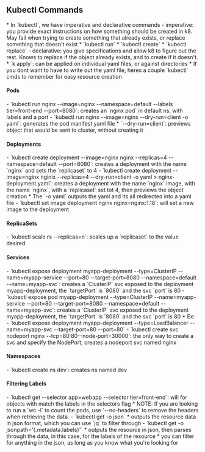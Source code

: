 <h2>Kubectl Commands</h2>
* In `kubectl`, we have imperative and declarative commands
  - imperative: you provide exact instructions on how something should be created in k8. May fail when trying to create something that already exists, or replace something that doesn't exist
    * `kubectl run`
    * `kubectl create`
    * `kubectl replace`
  - declarative: you give specifications and allow k8 to figure out the rest. Knows to replace if the object already exists, and to create if it doesn't.
    * `k apply`: can be applied on individual yaml files, or against directories
* If you dont want to have to write out the yaml file, heres a couple `kubectl` cmds to remember for easy resource creation
<h4>Pods</h4>
  - `kubectl run nginx --image=nginx --namespace=default --labels tier=front-end --port=8080`: creates an `nginx pod` in default ns, with labels and a port
  - `kubectl run nginx --image=nginx --dry-run=client -o yaml`: generates the pod manifest yaml file
    * `--dry-run=client`:  previews object that would be sent to cluster, without creating it
<h4>Deployments</h4>
  - `kubectl create deployment --image=nginx nginx --replicas=4 --namespace=default --port=8080`: creates a deployment with the name `nginx` and sets the `replicaset` to 4
  - `kubectl create deployment --image=nginx nginix --replicas=4 --dry-run=client -o yaml > nginx-deployment.yaml`: creates a deployment with the name `nginx` image, with the name `nginx`, with a `replicaset` set tot 4, then previews the object creation
    * The `-o yaml` outputs the yaml and its all redirected into a yaml file
  - `kubectl set image deployment nginx nginx=nginx:1.18`: will set a new image to the deployment
<h4>ReplicaSets</h4>
  - `kubectl scale rs --replicas=n`: scales up a `replicaset` to the value desired
<h4>Services</h4>
  - `kubectl expose deployment myapp-deployment --type=ClusterIP --name=myapp-service --port=80 --target-port=8080 --namespace=default  --name=myapp-svc`: creates a `ClusterIP` svc exposed to the deployment myapp-deployment, the `targetPort` is `8080` and the svc `port` is 80
  - `kubectl expose pod myapp-deployment --type=ClusterIP --name=myapp-service --port=80 --target-port=8080 --namespace=default --name=myapp-svc`: creates a `ClusterIP` svc exposed to the deployment myapp-deployment, the `targetPort` is `8080` and the svc `port` is 80
  * Ex:
    - `kubectl expose deployment myapp-deployment --type=LoadBalancer --name=myapp-svc --target-port=80 --port=80`
    - `kubectl create svc nodeport nginx --tcp=80:80--node-port=30000`: the only way to create a svc and specify the NodePort; creates a nodeport svc named nginx
<h4>Namespaces</h4>
  - `kubectl create ns dev`: creates ns named dev
<h4>Filtering Labels</h4>
  - `kubectl get <object> --selector app=webapp --selector tier=front-end`: will for objects with match the labels in the selectors flag
    * NOTE: If you are looking to run a `wc -l` to count the pods, use `--no-headers` to remove the headers when retrieving the data.
  - `kubectl get <object> <resource_name> -o json`
    * outputs the resource data in json format, which you can use `jq` to filter through
  - `kubectl get <object> <resource_name> -o jsonpath='{.metadata.labels}'`
    * outputs the resource in json, then parses through the data, in this case, for the labels of the resource
    * you can filter for anything in the json, as long as you know what you're looking for    
